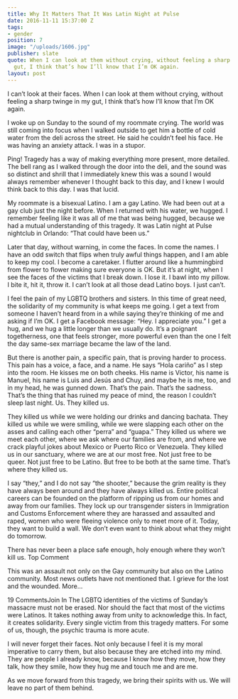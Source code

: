 ```yaml
---
title: Why It Matters That It Was Latin Night at Pulse
date: 2016-11-11 15:37:00 Z
tags:
- gender
position: 7
image: "/uploads/1606.jpg"
publisher: slate
quote: When I can look at them without crying, without feeling a sharp twinge in my
  gut, I think that’s how I’ll know that I’m OK again.
layout: post
---
```


I can’t look at their faces. When I can look at them without crying, without feeling a sharp twinge in my gut, I think that’s how I’ll know that I’m OK again.

I woke up on Sunday to the sound of my roommate crying. The world was still coming into focus when I walked outside to get him a bottle of cold water from the deli across the street. He said he couldn’t feel his face. He was having an anxiety attack. I was in a stupor.

Ping! Tragedy has a way of making everything more present, more detailed. The bell rang as I walked through the door into the deli, and the sound was so distinct and shrill that I immediately knew this was a sound I would always remember whenever I thought back to this day, and I knew I would think back to this day. I was that lucid.

My roommate is a bisexual Latino. I am a gay Latino. We had been out at a gay club just the night before. When I returned with his water, we hugged. I remember feeling like it was all of me that was being hugged, because we had a mutual understanding of this tragedy. It was Latin night at Pulse nightclub in Orlando: “That could have been us.”

Later that day, without warning, in come the faces. In come the names. I have an odd switch that flips when truly awful things happen, and I am able to keep my cool. I become a caretaker. I flutter around like a hummingbird from flower to flower making sure everyone is OK. But it’s at night, when I see the faces of the victims that I break down. I lose it. I bawl into my pillow. I bite it, hit it, throw it. I can’t look at all those dead Latino boys. I just can’t.

I feel the pain of my LGBTQ brothers and sisters. In this time of great need, the solidarity of my community is what keeps me going. I get a text from someone I haven’t heard from in a while saying they’re thinking of me and asking if I’m OK. I get a Facebook message: “Hey. I appreciate you.” I get a hug, and we hug a little longer than we usually do. It’s a poignant togetherness, one that feels stronger, more powerful even than the one I felt the day same-sex marriage became the law of the land.

But there is another pain, a specific pain, that is proving harder to process. This pain has a voice, a face, and a name. He says “Hola cariño” as I step into the room. He kisses me on both cheeks. His name is Victor, his name is Manuel, his name is Luis and Jesús and Chuy, and maybe he is me, too, and in my head, he was gunned down. That’s the pain. That’s the sadness. That’s the thing that has ruined my peace of mind, the reason I couldn’t sleep last night. Us. They killed us.

They killed us while we were holding our drinks and dancing bachata. They killed us while we were smiling, while we were slapping each other on the asses and calling each other “perra” and “guapa.” They killed us where we meet each other, where we ask where our families are from, and where we crack playful jokes about Mexico or Puerto Rico or Venezuela. They killed us in our sanctuary, where we are at our most free. Not just free to be queer. Not just free to be Latino. But free to be both at the same time. That’s where they killed us.

I say “they,” and I do not say “the shooter,” because the grim reality is they have always been around and they have always killed us. Entire political careers can be founded on the platform of ripping us from our homes and away from our families. They lock up our transgender sisters in Immigration and Customs Enforcement where they are harassed and assaulted and raped, women who were fleeing violence only to meet more of it. Today, they want to build a wall. We don’t even want to think about what they might do tomorrow.

There has never been a place safe enough, holy enough where they won’t kill us.
Top Comment

This was an assault not only on the Gay community but also on the Latino community. Most news outlets have not mentioned that. I grieve for the lost and the wounded.   More...

19 CommentsJoin In
The LGBTQ identities of the victims of Sunday’s massacre must not be erased. Nor should the fact that most of the victims were Latinos. It takes nothing away from unity to acknowledge this. In fact, it creates solidarity. Every single victim from this tragedy matters. For some of us, though, the psychic trauma is more acute.

I will never forget their faces. Not only because I feel it is my moral imperative to carry them, but also because they are etched into my mind. They are people I already know, because I know how they move, how they talk, how they smile, how they hug me and touch me and are me.

As we move forward from this tragedy, we bring their spirits with us. We will leave no part of them behind.